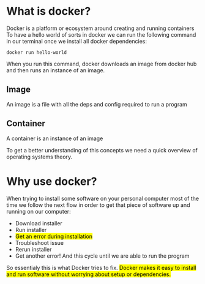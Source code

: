 # What is docker?
Docker is a platform or ecosystem around creating and running containers
To have a hello world of sorts in docker we can run the following command in our terminal once we install all docker dependencies: 

    docker run hello-world

When you run this command, docker downloads an image from docker hub and then runs an instance of an image.

## Image
An image is a file with all the deps and config required to run a program

## Container
A container is an instance of an image

To get a better understanding of this concepts we need a quick overview of operating systems theory.





# Why use docker?

When trying to install some software on your personal computer most of the time we follow the next flow in order to get that piece of software up and running on our computer: 

* Download installer
* Run installer 
* <mark>Get an error during installation<mark>
* Troubleshoot issue
* Rerun installer
* Get another error!
And this cycle until we are able to run the program

So essentialy this is what Docker tries to fix. <mark>Docker makes it easy to install and run software without worrying about setup or dependencies<mark>. 

